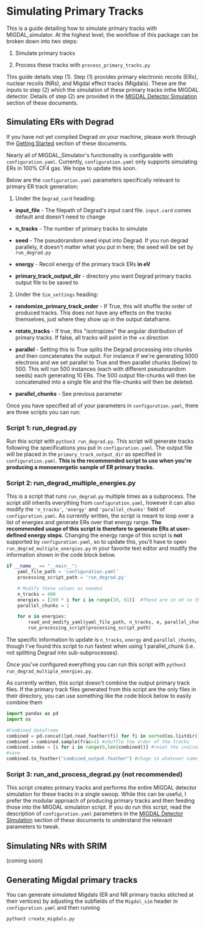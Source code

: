 # Simulating Primary Tracks
This is a guide detailing how to simulate primary tracks with MIGDAL_simulator. At the highest level, the workflow of this package can be broken down into two steps:

1. Simulate primary tracks

2. Process these tracks with `process_primary_tracks.py`

This guide details step (1). Step (1) provides primary electronic recoils (ERs), nuclear recoils (NRs), and Migdal effect tracks (Migdals). These are the inputs to step (2) which the simulation of these primary tracks inthe MIGDAL detector. Details of step (2) are provided in the [MIGDAL Detector Simulation](https://migdal-simulator.readthedocs.io/en/latest/MIGDAL%20Detector%20Simulation.html) section of these documents.

## Simulating ERs with Degrad

If you have not yet compiled Degrad on your machine, please work through the [Getting Started](https://migdal-simulator.readthedocs.io/en/latest/Getting%20Started.html) section of these documents.

Nearly all of MIGDAL_Simulator's functionality is configurable with `configuration.yaml`. Currently, `configuration.yaml` only supports simulating ERs in 100% CF4 gas. We hope to update this soon.

Below are the `configuration.yaml` parameters specifically relevant to primary ER track generation:

1. Under the `Degrad_card` heading:

- **input_file** - The filepath of Degrad's input card file. `input.card` comes default and doesn't need to change

- **n_tracks** - The number of primary tracks to simulate

- **seed** - The pseudorandom seed input into Degrad. If you run degrad parallely, it doesn't matter what you put in here; the seed will be set by `run_degrad.py`

- **energy** - Recoil energy of the primary track ERs **in eV**

- **primary_track_output_dir** - directory you want Degrad primary tracks output file to be saved to

2. Under the `Sim_settings` heading:

- **randomize_primary_track_order** - If True, this will shuffle the order of produced tracks. This does not have any effects on the tracks themselves, just where they show up in the output dataframe.

- **rotate_tracks** - If true, this "isotropizes" the angular distribution of primary tracks. If false, all tracks will point in the +x direction

- **parallel** - Setting this to True splits the Degrad processing into chunks and then concatenates the output. For instance if we're generating 5000 electrons and we set parallel to True and then parallel chunks (below) to 500. This will run 500 instances (each with different pseudorandom seeds) each generating 10 ERs. The 500 output file-chunks will then be concatenated into a single file and the file-chunks will then be deleted.

- **parallel_chunks** - See previous parameter

Once you have specified all of your parameters in `configuration.yaml`, there are three scripts you can run:

### Script 1: run_degrad.py

Run this script with `python3 run_degrad.py`. This script will generate tracks following the specifications you put in `configuration.yaml`. The output file will be placed in the `primary_track_output_dir` as specified in `configuration.yaml`. **This is the recommended script to use when you're producing a monoenergetic sample of ER primary tracks.**

### Script 2: run_degrad_multiple_energies.py

This is a script that runs `run_degrad.py` multiple times as a subprocess. The script still inherits everything from `configuration.yaml`, however it can also modify the `'n_tracks'`, `'energy'` and `'parallel_chunks'` field of `configuration.yaml`. As currently written, the script is meant to loop over a list of energies and generate ERs over that energy range. **The recommended usage of this script is therefore to generate ERs at user-defined energy steps**. Changing the energy range of this script is **not** supported by `configuration.yaml`, so to update this, you'll have to open `run_degrad_multiple_energies.py` in your favorite text editor and modify the information shown in the code block below.

```python
if __name__ == "__main__":
    yaml_file_path = 'configuration.yaml'
    processing_script_path = 'run_degrad.py'

    # Modify these values as needed
    n_tracks = 400
    energies = [200 * i for i in range(10, 61)]  #These are in eV so this range is 1-12 keV
    parallel_chunks = 1

    for e in energies:
        read_and_modify_yaml(yaml_file_path, n_tracks, e, parallel_chunks)
        run_processing_script(processing_script_path)
```

The specific information to update is `n_tracks`, `energy` and `parallel_chunks`, though I've found this script to run fastest when using 1 parallel_chunk (i.e. not splitting Degrad into sub-subprocesses).

Once you've configured everything you can run this script with `python3 run_degrad_multiple_energies.py`.

As currently written, this script doesn't combine the output primary track files. If the primary track files generated from this script are the only files in their directory, you can use something like the code block below to easily combine them

```python
import pandas as pd
import os

#Combined dataframe
combined = pd.concat([pd.read_feather(fi) for fi in sorted(os.listdir())])
combined = combined.sample(frac=1) #shuffle the order of the tracks
combined.index = [i for i in range(0,len(combined))] #reset the indices
#save
combined.to_feather("combined_output.feather") #chage to whatever name you want
```

### Script 3: run_and_process_degrad.py (**not recommended**)

This script creates primary tracks and performs the entire MIGDAL detector simulation for these tracks in a single swoop. While this can be useful, I prefer the modular approach of producing primary tracks and then feeding those into the MIGDAL simulation script. If you do run this script, read the description of `configuration.yaml` parameters in the [MIGDAL Detector Simulation](https://migdal-simulator.readthedocs.io/en/latest/MIGDAL%20Detector%20Simulation.html) section of these documents to understand the relevant parameters to tweak.

## Simulating NRs with SRIM
(coming soon)

## Generating Migdal primary tracks

You can generate simulated Migdals (ER and NR primary tracks stitched at their vertices) by adjusting the subfields of the `Migdal_sim` header in `configuration.yaml` and then running

```sh
python3 create_migdals.py
```
